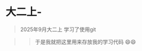 # 大二上-




> 
>
> 
>
> 
>
> 
>
> 2025年9月大二上 学习了使用git 
>
> 
>
> 
>
> 
>
> 

> > 于是我就把这里用来存放我的学习代码  :smile::smile:




